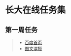 # 							长大在线任务集

## 第一周任务

> * [百度首页](https://github.com/lrffun/yangtezu-online/tree/master/master/%E7%99%BE%E5%BA%A6%E9%A6%96%E9%A1%B5) 
> * [图文混搭](https://github.com/lrffun/yangtezu-online/tree/master/master/%E5%9B%BE%E6%96%87%E6%B7%B7%E6%90%AD)

